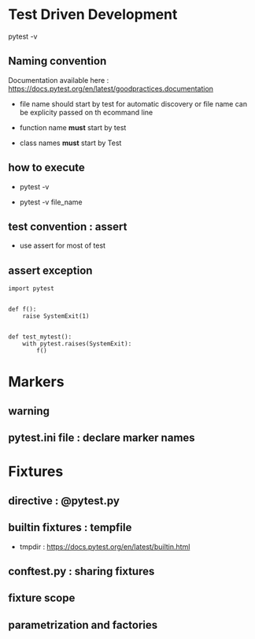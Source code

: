 # Test Driven Development 

pytest -v

## Naming convention

Documentation available here : https://docs.pytest.org/en/latest/goodpractices.documentation 

* file name should start by test for automatic discovery or file name can be explicity passed on th ecommand line

* function name **must** start by test

* class names **must** start by Test

## how to execute

* pytest -v 

* pytest -v file_name

## test convention : assert

* use assert for most of test

## assert exception

    import pytest


    def f():
        raise SystemExit(1)


    def test_mytest():
        with pytest.raises(SystemExit):
            f()


# Markers

## warning 

## pytest.ini file : declare marker names

# Fixtures

## directive : @pytest.py

## builtin fixtures : tempfile

* tmpdir : https://docs.pytest.org/en/latest/builtin.html

## conftest.py : sharing fixtures 

## fixture scope

## parametrization and factories


